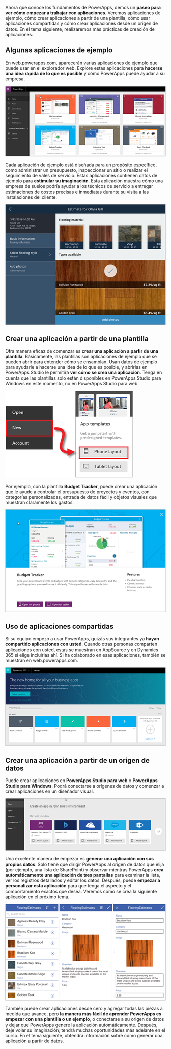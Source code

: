 Ahora que conoce los fundamentos de PowerApps, demos un **paseo para ver cómo empezar a trabajar con aplicaciones**. Veremos aplicaciones de ejemplo, cómo crear aplicaciones a partir de una plantilla, cómo usar aplicaciones compartidas y cómo crear aplicaciones desde un origen de datos. En el tema siguiente, realizaremos más prácticas de creación de aplicaciones.

## <a name="check-out-some-sample-apps"></a>Algunas aplicaciones de ejemplo
En web.powerapps.com, aparecerán varias aplicaciones de ejemplo que puede usar en el explorador web. Explore estas aplicaciones para **hacerse una idea rápida de lo que es posible** y cómo PowerApps puede ayudar a su empresa.

![Aplicaciones de ejemplo de PowerApps](./media/learning-quick-look-powerapps/powerapps-samples.png)

Cada aplicación de ejemplo está diseñada para un propósito específico, como administrar un presupuesto, inspeccionar un sitio o realizar el seguimiento de vales de servicio. Estas aplicaciones contienen datos de ejemplo para **estimular su imaginación**. Esta aplicación muestra cómo una empresa de suelos podría ayudar a los técnicos de servicio a entregar estimaciones de costos precisas e inmediatas durante su visita a las instalaciones del cliente.

![Aplicación de ejemplo de suelos de PowerApps](./media/learning-quick-look-powerapps/powerapps-flooring-sample.png)

## <a name="create-an-app-from-a-template"></a>Crear una aplicación a partir de una plantilla
Otra manera eficaz de comenzar es **crear una aplicación a partir de una plantilla**. Básicamente, las plantillas son aplicaciones de ejemplo que se pueden abrir para entender cómo se ensamblan. Usan datos de ejemplo para ayudarle a hacerse una idea de lo que es posible, y abrirlas en PowerApps Studio le permitirá **ver cómo se crea una aplicación**. Tenga en cuenta que las plantillas solo están disponibles en PowerApps Studio para Windows en este momento, no en PowerApps Studio para web.

![Plantilla de aplicación de PowerApps](./media/learning-quick-look-powerapps/powerapps-templates.png)

Por ejemplo, con la plantilla **Budget Tracker**, puede crear una aplicación que le ayude a controlar el presupuesto de proyectos y eventos, con categorías personalizadas, entrada de datos fácil y objetos visuales que muestran claramente los gastos.

![Plantilla de control de presupuestos de PowerApps](./media/learning-quick-look-powerapps/powerapps-budget-tracker.png)

## <a name="use-shared-apps"></a>Uso de aplicaciones compartidas
Si su equipo empezó a usar PowerApps, quizás sus integrantes ya **hayan compartido aplicaciones con usted**. Cuando otras personas comparten aplicaciones con usted, estas se muestran en AppSource y en Dynamics 365 si elige incluirlas ahí. Si ha colaborado en esas aplicaciones, también se muestran en web.powerapps.com.

![Uso compartido en PowerApps](./media/learning-quick-look-powerapps/powerapps-sharing.png)

## <a name="create-an-app-from-a-data-source"></a>Crear una aplicación a partir de un origen de datos
Puede crear aplicaciones en **PowerApps Studio para web** o **PowerApps Studio para Windows**. Podrá conectarse a orígenes de datos y comenzar a crear aplicaciones en un diseñador visual.

![Aplicación de PowerApps a partir de datos](./media/learning-quick-look-powerapps/powerapps-app-from-data.png)

Una excelente manera de empezar es **generar una aplicación con sus propios datos**. Solo tiene que dirigir PowerApps al origen de datos que elija (por ejemplo, una lista de SharePoint) y observar mientras PowerApps **crea automáticamente una aplicación de tres pantallas** para examinar la lista, ver los registros detallados y editar los datos. Después, puede **empezar a personalizar esta aplicación** para que tenga el aspecto y el comportamiento exactos que desea. Veremos cómo se crea la siguiente aplicación en el próximo tema.

![Aplicación de tres pantallas de PowerApps](./media/learning-quick-look-powerapps/powerapps-three-screen-app.png)

También puede crear aplicaciones desde cero y agregar todas las piezas a medida que avance, pero **la manera más fácil de aprender PowerApps es empezar con una plantilla o un ejemplo**, o conectarse a su origen de datos y dejar que PowerApps genere la aplicación automáticamente. Después, deje volar su imaginación; tendrá muchas oportunidades más adelante en el curso. En el tema siguiente, obtendrá información sobre cómo generar una aplicación a partir de datos.

